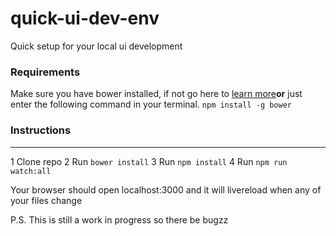 # quick-ui-dev-env
Quick setup for your local ui development

### Requirements
Make sure you have bower installed, if not go here to [learn more](https://bower.io/#install-bower)**or** just enter the following command in your terminal.
`npm install -g bower`

### Instructions
----
1 Clone repo
2 Run `bower install`
3 Run `npm install`
4 Run `npm run watch:all`

Your browser should open localhost:3000 and it will livereload when any of your files change

P.S. This is still a work in progress so there be bugzz

